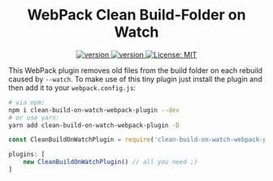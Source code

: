 <div align="center">
	<h1>WebPack Clean Build-Folder on Watch</h1>
  <a href="https://www.npmjs.com/package/clean-build-on-watch-webpack-plugin">
    <img src="https://img.shields.io/npm/v/clean-build-on-watch-webpack-plugin.svg?style=for-the-badge" alt="version" />
  </a>
  <a href="https://www.npmjs.com/package/clean-build-on-watch-webpack-plugin">
    <img src="https://img.shields.io/npm/dm/clean-build-on-watch-webpack-plugin.svg?style=for-the-badge" alt="version" />
  </a>
  <a href="https://oss.ninja/mit/m4r1vs">
    <img src="https://img.shields.io/badge/License-MIT-yellow.svg?style=for-the-badge" alt="License: MIT" />
  </a>
</div>

This WebPack plugin removes old files from the build folder on each rebuild caused by `--watch`. To make use of this tiny plugin just install the plugin and then add it to your `webpack.config.js`:

```sh
# via npm:
npm i clean-build-on-watch-webpack-plugin --dev
# or use yarn:
yarn add clean-build-on-watch-webpack-plugin -D
```
```javascript
const CleanBuildOnWatchPlugin = require('clean-build-on-watch-webpack-plugin')

plugins: [
	new CleanBuildOnWatchPlugin() // all you need ;)
]
```